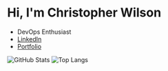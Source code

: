 #  Hi, I'm Christopher Wilson

- DevOps Enthusiast
- [LinkedIn](https://www.linkedin.com/in/christopher-w-718594265)
- [Portfolio](https://chrisw-beep.github.io/)

![GitHub Stats](https://github-readme-stats.vercel.app/api?username=chrisw-beep&show_icons=true&theme=radical)
![Top Langs](https://github-readme-stats.vercel.app/api/top-langs/?username=chrisw-beep&layout=compact)
